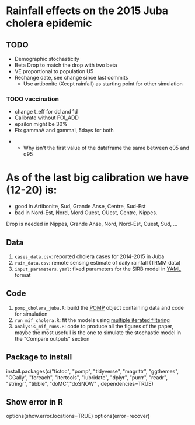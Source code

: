 # Rainfall effects on the 2015 Juba cholera epidemic


## TODO
  - Demographic stochasticity
  - Beta Drop to match the drop with two beta
  - VE proportional to population U5
  - Rechange date, see change since last commits
    - Use artibonite (Xcept rainfall) as starting point for other simulation


### TODO vaccination
  - change t_eff for dd and 1d
  - Calibrate without FOI_ADD
  - epsilon might be 30%
  - Fix gammaA and gammaI, 5days for both
  +  - Why isn't the first value of the dataframe the same between q05 and q95

  

# As of the last big calibration we have (12-20) is:
  - good in Artibonite, Sud, Grande Anse, Centre, Sud-Est
  - bad in Nord-Est, Nord, Mord Ouest, OUest, Centre, Nippes.

Drop is needed in Nippes, Grande Anse, Nord, Nord-Est, Ouest, Sud, ...


## Data

1. `cases_data.csv`: reported cholera cases for 2014-2015 in Juba
2. `rain_data.csv`: remote sensing estimate of daily rainfall (TRMM data)
3. `input_parameters.yaml`: fixed parameters for the SIRB model in [YAML](http://yaml.org/) format

## Code

1. `pomp_cholera_juba.R`: build the [POMP](https://kingaa.github.io/pomp/) object containing data and code for simulation
2. `run_mif_cholera.R`: fit the models using [multiple iterated filtering](http://www.pnas.org/content/112/3/719)
3. `analysis_mif_runs.R`: code to produce all the figures of the paper, maybe the most usefull is the one to simulate the stochastic model in the "Compare outputs" section


## Package to install

  install.packages(c("tictoc", "pomp", "tidyverse", "magrittr", "ggthemes", "GGally", "foreach", "itertools", "lubridate", "dplyr", "purrr", "readr", "stringr", "tibble", "doMC","doSNOW"  , dependencies=TRUE)

## Show error in R

  options(show.error.locations=TRUE)
  options(error=recover)
